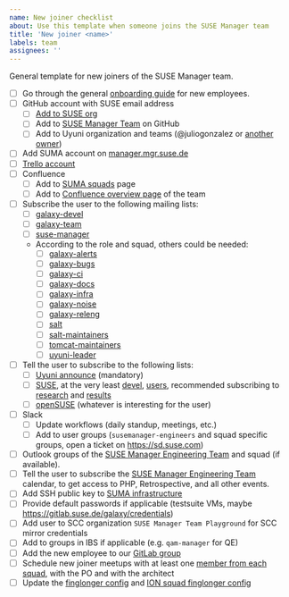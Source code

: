 ```yaml
---
name: New joiner checklist
about: Use this template when someone joins the SUSE Manager team
title: 'New joiner <name>'
labels: team
assignees: ''
---
```


General template for new joiners of the SUSE Manager team.

- [ ] Go through the general [onboarding guide](https://geekos.io/onboarding) for new employees.
- [ ] GitHub account with SUSE email address
  - [ ] [Add to SUSE org](https://confluence.suse.com/pages/viewpage.action?spaceKey=IAM&title=Github+account+and+access)
  - [ ] Add to [SUSE Manager Team](https://github.com/orgs/SUSE/teams/suse-manager-team/) on GitHub
  - [ ] Add to Uyuni organization and teams (@juliogonzalez or [another owner](https://github.com/orgs/uyuni-project/people?query=role%3Aowner))
- [ ] Add SUMA account on [manager.mgr.suse.de](https://manager.mgr.suse.de)
- [ ] [Trello account](https://confluence.suse.com/display/IAM/Trello+account+and+access)
- [ ] Confluence
  - [ ] Add to [SUMA squads](https://confluence.suse.com/display/SUSEMANAGER/Squads%2C+People+and+Topics) page
  - [ ] Add to [Confluence overview page](https://confluence.suse.com/display/SUSEMANAGER/SUSE+Manager) of the team
- [ ] Subscribe the user to the following mailing lists:
  - [ ] [galaxy-devel](https://mailman.suse.de/mailman/admindb/galaxy-devel)
  - [ ] [galaxy-team](https://mailman.suse.de/mailman/admindb/galaxy-team)
  - [ ] [suse-manager](https://mailman.suse.de/mailman/admindb/suse-manager)
  - According to the role and squad, others could be needed:
    - [ ] [galaxy-alerts](https://mailman.suse.de/mailman/admindb/galaxy-alerts)
    - [ ] [galaxy-bugs](https://mailman.suse.de/mailman/admindb/galaxy-bugs)
    - [ ] [galaxy-ci](https://mailman.suse.de/mailman/admindb/galaxy-ci)
    - [ ] [galaxy-docs](https://mailman.suse.de/mailman/admindb/galaxy-docs)
    - [ ] [galaxy-infra](https://mailman.suse.de/mailman/admindb/galaxy-infra)
    - [ ] [galaxy-noise](https://mailman.suse.de/mailman/admindb/galaxy-noise)
    - [ ] [galaxy-releng](https://mailman.suse.de/mailman/admindb/galaxy-releng)
    - [ ] [salt](https://mailman.suse.de/mailman/admindb/salt)
    - [ ] [salt-maintainers](https://mailman.suse.de/mailman/admindb/salt-maintainers)
    - [ ] [tomcat-maintainers](https://mailman.suse.de/mailman/admindb/tomcat-maintainers)
    - [ ] [uyuni-leader](https://mailman.suse.de/mailman/admindb/uyuni-leader)
- [ ] Tell the user to subscribe to the following lists:
  - [ ] [Uyuni announce](https://lists.opensuse.org/archives/list/announce@lists.uyuni-project.org/) (mandatory)
  - [ ] [SUSE](https//mailman.suse.de), at the very least [devel](https://mailman.suse.de/mailman/listinfo/devel), [users](https://mailman.suse.de/mailman/listinfo/users), recommended subscribing to [research](https://mailman.suse.de/mailman/listinfo/research) and [results](https://mailman.suse.de/mailman/listinfo/results)
  - [ ] [openSUSE](https://lists.opensuse.org) (whatever is interesting for the user)
- [ ] Slack
  - [ ] Update workflows (daily standup, meetings, etc.)
  - [ ] Add to user groups (`susemanager-engineers` and squad specific groups, open a ticket on https://sd.suse.com)
- [ ] Outlook groups of the [SUSE Manager Engineering Team](https://outlook.office.com/people/group/mysuse.onmicrosoft.com/suma-all) and squad (if available).
- [ ] Tell the user to subscribe the [SUSE Manager Engineering Team](https://outlook.office.com/people/group/mysuse.onmicrosoft.com/suma-all) calendar, to get access to PHP, Retrospective, and all other events.
- [ ] Add SSH public key to [SUMA infrastructure](https://gitlab.suse.de/galaxy/infrastructure/-/blob/master/srv/salt/ssh/init.sls)
- [ ] Provide default passwords if applicable (testsuite VMs, maybe https://gitlab.suse.de/galaxy/credentials)
- [ ] Add user to SCC organization `SUSE Manager Team Playground` for SCC mirror credentials
- [ ] Add to groups in IBS if applicable (e.g. `qam-manager` for QE)
- [ ] Add the new employee to our [GitLab group](https://gitlab.suse.de/galaxy)
- [ ] Schedule new joiner meetups with at least one [member from each squad](https://confluence.suse.com/x/OIGAOQ), with the PO and with the architect
- [ ] Update the [finglonger config](https://gitlab.suse.de/galaxy/infrastructure/-/blob/master/srv/salt/bugguy-finglonger/galaxy.edn) and [ION squad finglonger config](https://gitlab.suse.de/galaxy/infrastructure/-/blob/master/srv/salt/bugguy-finglonger/salt.edn)

